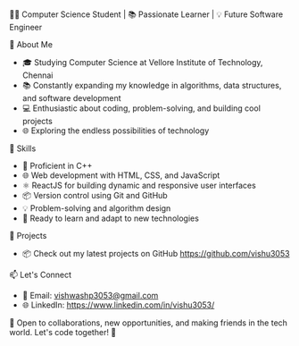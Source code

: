 👨‍💻 Computer Science Student | 📚 Passionate Learner | 💡 Future Software Engineer

🌟 About Me
- 🎓 Studying Computer Science at Vellore Institute of Technology, Chennai
- 📚 Constantly expanding my knowledge in algorithms, data structures, and software development
- 💻 Enthusiastic about coding, problem-solving, and building cool projects
- 🌐 Exploring the endless possibilities of technology

🚀 Skills
- 🔧 Proficient in C++
- 🌐 Web development with HTML, CSS, and JavaScript
- ⚛️ ReactJS for building dynamic and responsive user interfaces
- 📦 Version control using Git and GitHub
- 💡 Problem-solving and algorithm design
- 🚀 Ready to learn and adapt to new technologies

🔨 Projects
- 📦 Check out my latest projects on GitHub https://github.com/vishu3053


📫 Let's Connect
- 📧 Email: vishwashp3053@gmail.com
- 🌐 LinkedIn: https://www.linkedin.com/in/vishu3053/

💬 Open to collaborations, new opportunities, and making friends in the tech world. Let's code together! 🤝

